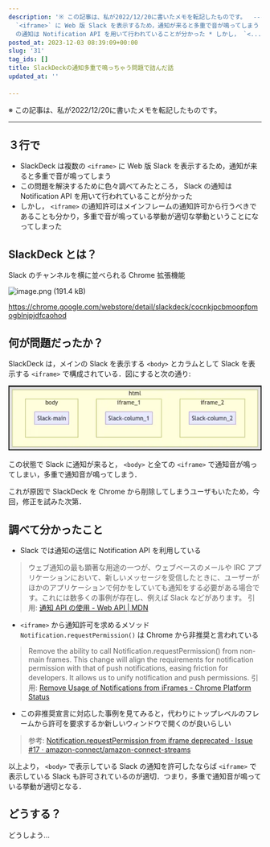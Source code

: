 ```yaml
---
description: '※ この記事は、私が2022/12/20に書いたメモを転記したものです。  ---  ## ３行で  * SlackDeck は複数の
  `<iframe>` に Web 版 Slack を表示するため，通知が来ると多重で音が鳴ってしまう * この問題を解決するために色々調べてみたところ， Slack
  の通知は Notification API を用いて行われていることが分かった * しかし， `<...'
posted_at: 2023-12-03 08:39:09+00:00
slug: '31'
tag_ids: []
title: SlackDeckの通知多重で鳴っちゃう問題で詰んだ話
updated_at: ''

---
```

※ この記事は、私が2022/12/20に書いたメモを転記したものです。

---

## ３行で

* SlackDeck は複数の `<iframe>` に Web 版 Slack を表示するため，通知が来ると多重で音が鳴ってしまう
* この問題を解決するために色々調べてみたところ， Slack の通知は Notification API を用いて行われていることが分かった
* しかし， `<iframe>` の通知許可はメインフレームの通知許可から行うべきであることも分かり，多重で音が鳴っている挙動が適切な挙動ということになってしまった

## SlackDeck とは？

Slack のチャンネルを横に並べられる Chrome 拡張機能

<img width="640" alt="image.png (191.4 kB)" src="https://img.esa.io/uploads/production/attachments/14611/2022/12/20/74743/658cfc76-1fc3-42bb-b396-2a8e0203905b.png">

https://chrome.google.com/webstore/detail/slackdeck/cocnkjpcbmoopfpmogblnjpjdfcaohod

## 何が問題だったか？

SlackDeck は，メインの Slack を表示する `<body>` とカラムとして Slack を表示する `<iframe>` で構成されている．図にすると次の通り:

<img src='/static/images/articles/31/b24b343bafecd9516e89c8b5f89a249d.webp' origin_url='https://github.com/yamamoto-yuta/yamamoto-yuta.github.io/assets/55144709/110645ba-57e9-455f-b350-bd252f475974' alt='image' />

この状態で Slack に通知が来ると， `<body>` と全ての `<iframe>` で通知音が鳴ってしまい，多重で通知音が鳴ってしまう．

これが原因で SlackDeck を Chrome から削除してしまうユーザもいたため，今回，修正を試みた次第．

## 調べて分かったこと

* Slack では通知の送信に Notification API を利用している

> ウェブ通知の最も顕著な用途の一つが、ウェブベースのメールや IRC アプリケーションにおいて、新しいメッセージを受信したときに、ユーザーがほかのアプリケーションで何かをしていても通知をする必要がある場合です。これには数多くの事例が存在し、例えば Slack などがあります。
> 引用: [通知 API の使用 - Web API | MDN](https://developer.mozilla.org/ja/docs/Web/API/Notifications_API/Using_the_Notifications_API)

* `<iframe>` から通知許可を求めるメソッド `Notification.requestPermission()` は Chrome から非推奨と言われている

> Remove the ability to call Notification.requestPermission() from non-main frames.
> This change will align the requirements for notification permission with that of push notifications, easing friction for developers. It allows us to unify notification and push permissions.
> 引用: [Remove Usage of Notifications from iFrames - Chrome Platform Status](https://chromestatus.com/feature/6451284559265792)

* この非推奨宣言に対応した事例を見てみると，代わりにトップレベルのフレームから許可を要求するか新しいウィンドウで開くのが良いらしい

> 参考: [Notification.requestPermission from iframe deprecated · Issue #17 · amazon-connect/amazon-connect-streams](https://github.com/amazon-connect/amazon-connect-streams/issues/17)

以上より， `<body>` で表示している Slack の通知を許可したならば `<iframe>` で表示している Slack も許可されているのが適切．つまり，多重で通知音が鳴っている挙動が適切となる．

## どうする？

どうしよう…


